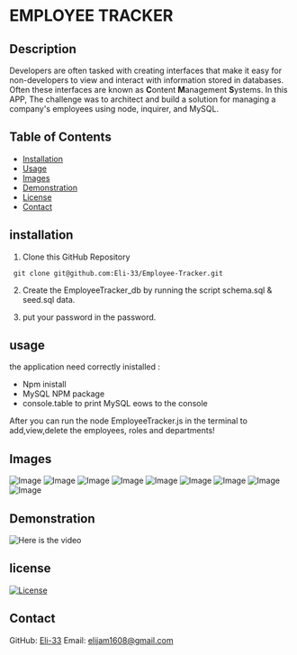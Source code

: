 # EMPLOYEE TRACKER

## Description
Developers are often tasked with creating interfaces that make it easy for non-developers to view and interact with information stored in databases. Often these interfaces are known as **C**ontent **M**anagement **S**ystems. In this APP, The challenge was to architect and build a solution for managing a company's employees using node, inquirer, and MySQL.

## Table of Contents
  * [Installation](#installation)
  * [Usage](#usage)
  * [Images](#images)
  * [Demonstration](#Demonstration)
  * [License](#license)
  * [Contact](#Contact)

  ## installation

  1. Clone this GitHub Repository 

 ```
  git clone git@github.com:Eli-33/Employee-Tracker.git
 ```
 
  2. Create the EmployeeTracker_db by running the script schema.sql & seed.sql data.

  3. put your password in the password.

## usage

the application need correctly inistalled :

* Npm inistall
* MySQL NPM package
* console.table to print MySQL eows to the console

After you can run the node EmployeeTracker.js in the terminal to add,view,delete the employees, roles and departments!

## Images
![Image](https://github.com/Eli-33/Employee-Tracker/blob/main/Screenshots/lego.PNG)
![Image](https://github.com/Eli-33/Employee-Tracker/blob/main/Screenshots/viewDepart.PNG)
![Image](https://github.com/Eli-33/Employee-Tracker/blob/main/Screenshots/viewEmployees.PNG)
![Image](https://github.com/Eli-33/Employee-Tracker/blob/main/Screenshots/viewRoles.PNG)
![Image](https://github.com/Eli-33/Employee-Tracker/blob/main/Screenshots/viewmanager.PNG)
![Image](https://github.com/Eli-33/Employee-Tracker/blob/main/Screenshots/adddepartment.PNG)
![Image](https://github.com/Eli-33/Employee-Tracker/blob/main/Screenshots/addEmployee.PNG)
![Image](https://github.com/Eli-33/Employee-Tracker/blob/main/Screenshots/addrole.PNG)
![Image](https://github.com/Eli-33/Employee-Tracker/blob/main/Screenshots/removeEmployee%26exit.PNG)

## Demonstration

![Here is the video](https://github.com/Eli-33/Employee-Tracker/blob/main/EmployeeTracker.gif)

## license
[![License](https://img.shields.io/badge/License-MIT-<Blue>.svg)](https://shields.io/)

## Contact

GitHub: [Eli-33]()
Email: <elijam1608@gmail.com>

